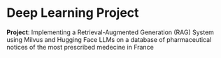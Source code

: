 # Deep Learning Project

**Project**: Implementing a Retrieval-Augmented Generation (RAG)
System using Milvus and Hugging Face LLMs 
on a database of pharmaceutical notices of the most prescribed medecine in France
